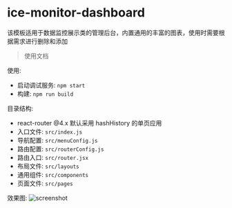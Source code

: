 # ice-monitor-dashboard

该模板适用于数据监控展示类的管理后台，内置通用的丰富的图表，使用时需要根据需求进行删除和添加

> 使用文档

使用:

- 启动调试服务: `npm start`
- 构建: `npm run build`

目录结构:

- react-router @4.x 默认采用 hashHistory 的单页应用
- 入口文件: `src/index.js`
- 导航配置: `src/menuConfig.js`
- 路由配置: `src/routerConfig.js`
- 路由入口: `src/router.jsx`
- 布局文件: `src/layouts`
- 通用组件: `src/components`
- 页面文件: `src/pages`

效果图:
![screenshot](https://img.alicdn.com/tfs/TB1Pd6IbG6qK1RjSZFmXXX0PFXa-2840-1584.png)
